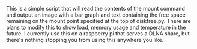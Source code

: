 This is a simple script that will read the contents of the mount command and output an image with a bar graph and text containing the free space remaining on the mount point specified at the top of diskfree.py.  There are plans to modify this to show load, memory usage and temperature in the future.  I currently use this on a raspberry pi that serves a DLNA share, but there's nothing stopping you from using this anywhere you like.
